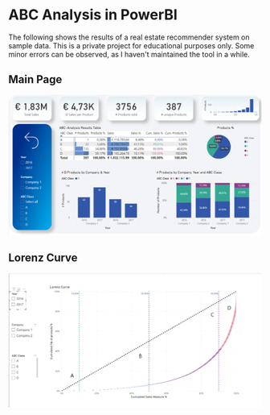 # ABC Analysis in PowerBI
The following shows the results of a real estate recommender system on sample data.
This is a private project for educational purposes only.
Some minor errors can be observed, as I haven't maintained the tool in a while.

## Main Page
![alt text](https://github.com/csam1850/abc_analysis/blob/main/abc_analysis.png?raw=true)

## Lorenz Curve
![alt text](https://github.com/csam1850/abc_analysis/blob/main/Lorenz.png?raw=true)


